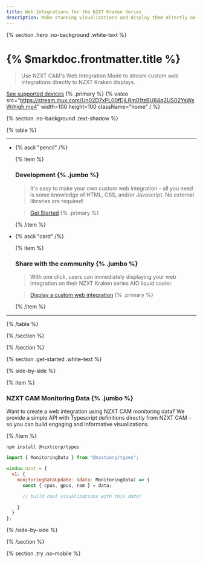 ```yaml
---
title: Web Integrations for the NZXT Kraken Series
description: Make stunning visualizations and display them directly on your NZXT Kraken
---
```


{% section .hero .no-background .white-text %}

# {% $markdoc.frontmatter.title %}

> Use NZXT CAM's Web Integration Mode to stream custom web integrations directly to NZXT Kraken displays.

[See supported devices](/docs/faq#supported-devices) {% .primary %}
{% video src="https://stream.mux.com/Un02D7xPL00fDjLRm01tzBU84q2US02YsWsW/high.mp4" width=100 height=100 className="home" / %}

{% section .no-background .text-shadow %}

{% table %}

---

- {% ascii "pencil" /%}

  {% item %}

  ### Development {% .jumbo %}

  > It's easy to make your own custom web integration - all you need is some knowledge of HTML, CSS, and/or Javascript. No external libraries are required!

  > [Get Started](/docs/browsers) {% .primary %}

  {% /item %}

- {% ascii "card" /%}

  {% item %}

  ### Share with the community {% .jumbo %}

  > With one click, users can immediately displaying your web integration on their NZXT Kraken series AIO liquid cooler.

  > [Display a custom web integration](/docs/installation) {% .primary %}

  {% /item %}

---

{% /table %}

{% /section %}

{% /section %}

{% section .get-started .white-text %}

{% side-by-side %}

{% item %}

### NZXT CAM Monitoring Data {% .jumbo %}

Want to create a web integration using NZXT CAM monitoring data? We provide a simple API with Typescript definitions directly from NZXT CAM - so you can build engaging and informative visualizations.

{% /item %}

```shell
npm install @nzxtcorp/types
```

```js
import { MonitoringData } from "@nzxtcorp/types";

window.nzxt = {
  v1: {
    monitoringDataUpdate: (data: MonitoringData) => {
      const { cpus, gpus, ram } = data;

      // build cool visualizations with this data!

    }
  }
};
```

{% /side-by-side %}

{% /section %}

{% section .try .no-mobile %}
